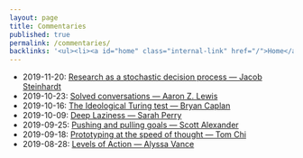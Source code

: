 ```yaml
---
layout: page
title: Commentaries
published: true
permalink: /commentaries/
backlinks: '<ul><li><a id="home" class="internal-link" href="/">Home</a></li></ul>'
---
```


* 2019-11-20: <a id="research-as-a-stochastic-decision-process" class="internal-link" href="/research-as-a-stochastic-decision-process/">Research as a stochastic decision process — Jacob Steinhardt</a>
* 2019-10-23: <a id="solved-conversations" class="internal-link" href="/solved-conversations/">Solved conversations — Aaron Z. Lewis</a>
* 2019-10-16: <a id="ideological-turing-test" class="internal-link" href="/ideological-turing-test/">The Ideological Turing test — Bryan Caplan</a>
* 2019-10-09: <a id="deep-laziness" class="internal-link" href="/deep-laziness/">Deep Laziness — Sarah Perry</a>
* 2019-09-25: <a id="pushing-and-pulling-goals" class="internal-link" href="/pushing-and-pulling-goals/">Pushing and pulling goals — Scott Alexander</a>
* 2019-09-18: <a id="prototyping-at-the-speed-of-thought" class="internal-link" href="/prototyping-at-the-speed-of-thought/">Prototyping at the speed of thought — Tom Chi</a>
* 2019-08-28: <a id="levels-of-action" class="internal-link" href="/levels-of-action/">Levels of Action — Alyssa Vance</a>

